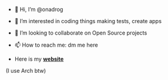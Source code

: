 -   👋 Hi, I’m @onadrog
-   👀 I’m interested in coding things making tests, create apps
-   💞️ I’m looking to collaborate on Open Source projects
-   📫 How to reach me: dm me here

- Here is my [**website**](https://onadrog.github.io/)

(I use Arch btw)
